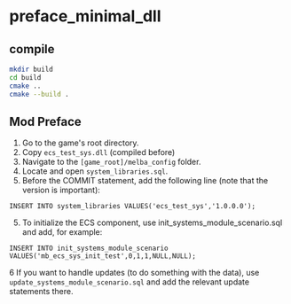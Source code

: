# preface_minimal_dll


## compile 
```bash
mkdir build
cd build
cmake ..
cmake --build .
```


## Mod Preface

1. Go to the game's root directory.
2. Copy `ecs_test_sys.dll` (compiled before) 
3. Navigate to the `[game_root]/melba_config` folder.
4. Locate and open `system_libraries.sql`.
5. Before the COMMIT statement, add the following line (note that the version is important):

`INSERT INTO system_libraries VALUES('ecs_test_sys','1.0.0.0');`

5. To initialize the ECS component, use init_systems_module_scenario.sql and add, for example:

`INSERT INTO init_systems_module_scenario VALUES('mb_ecs_sys_init_test',0,1,1,NULL,NULL);`  

6 If you want to handle updates (to do something with the data), use `update_systems_module_scenario.sql` and add the relevant update statements there.



 


